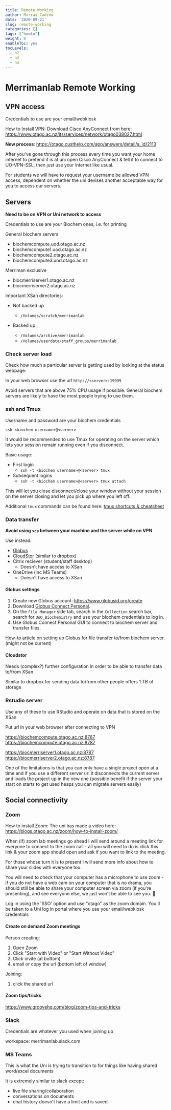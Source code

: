 ```yaml
---
title: Remote Working
author: Murray Cadzow
date: '2020-09-21'
slug: remote-working
categories: []
tags: ["howto"]
weight: 0
enableToc: yes
tocLevels:
  - h2
  - h3
  - h4
---
```


# Merrimanlab Remote Working



## VPN access

Credentials to use are your email/webkiosk

How to Install VPN:
Download Cisco AnyConnect from here: https://www.otago.ac.nz/its/services/network/otago038027.html

**New process**: https://otago.custhelp.com/app/answers/detail/a_id/2113


After you've gone through this process every time you want your home internet to pretend it is at uni open Cisco AnyConnect & tell it to connect to UO-VPN-SSL, then just use your internet like usual.

For students we will have to request your username be allowed VPN access, dependent on whether the uni devises another acceptable way for you to access our servers. 




## Servers

**Need to be on VPN or Uni network to access**

Credentials to use are your Biochem ones, i.e. for printing

General biochem servers
- biochemcompute.uod.otago.ac.nz
- biochemcompute1.uod.otago.ac.nz
- biochemcompute2.otago.ac.nz
- biochemcompute3.uod.otago.ac.nz


Merriman exclusive
- biocmerriserver1.otago.ac.nz
- biocmerriserver2.otago.ac.nz


Important XSan directories:

- Not backed up
    - `/Volumes/scratch/merrimanlab`

- Backed up
    - `/Volumes/archive/merrimanlab`
    - `/Volumes/userdata/staff_groups/merrimanlab`

### Check server load

Check how much a particular server is getting used by looking at the status webpage:

In your web browser use the url `http://<server>:19999`

Avoid servers that are above 75% CPU usage if possible. General biochem servers are likely to have the most people trying to use them.

### ssh and Tmux

Username and password are your biochem credentials
```
ssh <biochem username>@<server>
```

It would be recommended to use Tmux for operating on the server which lets your session remain running even if you disconnect.

Basic usage:

- First login
    - `ssh -t <biochem username>@<server> tmux`
- Subsequent logins
    - `ssh -t <biochem username>@<server> tmux attach`

This will let you close disconnect/close your window without your session on the server closing and let you pick up where you left off.

Additional `tmux` commands can be found here: [tmux shortcuts & cheatsheet](https://gist.github.com/MohamedAlaa/2961058)

### Data transfer

**Avoid using `scp` between your machine and the server while on VPN**


Use instead:
- [Globus](https://globus.org)
- [CloudStor](https://cloudstor.aarnet.edu.au/simplesaml/module.php/discopower/disco.php?entityID=https%3A%2F%2Fcloudstor.aarnet.edu.au%2Fsimplesaml%2Fmodule.php%2Fsaml%2Fsp%2Fmetadata.php%2Fdefault-sp&return=https%3A%2F%2Fcloudstor.aarnet.edu.au%2Fsimplesaml%2Fmodule.php%2Fsaml%2Fsp%2Fdiscoresp.php%3FAuthID%3D_25b3f905755f81a69c5bd3d714ad9c8066d93b9116%253Ahttps%253A%252F%252Fcloudstor.aarnet.edu.au%252Fsimplesaml%252Fmodule.php%252Fcore%252Fas_login.php%253FAuthId%253Ddefault-sp%2526ReturnTo%253Dhttp%25253A%25252F%25252Fcloudstor.aarnet.edu.au%25252Fplus%25252F&returnIDParam=idpentityid) (similar to dropbox)
- Citrix reciever (student/staff desktop)
    - Doesn't have access to XSan
- OneDrive (inc MS Teams)
    - Doesn't have access to XSan

#### Globus settings


1. Create new Globus account: https://www.globusid.org/create
2. Download [Globus Connect Personal](https://www.globus.org/globus-connect-personal).
3. On the `File Manager` side tab, search in the `Collection` search bar, search for `UoO_Biochemistry` and use your biochem credentials to log in.
4. Use Globus Connect Personal GUI to connect to biochem server and transfer files.

[How-to article](http://biocconfluence.otago.ac.nz:8090/display/BKB/How+do+i+use+Globus+to+transfer+large+files) on setting up Globus for file transfer to/from biochem server. (might not be current)

#### Cloudstor

Needs (complex?) further configuration in order to be able to transfer data to/from XSan

Similar to dropbox for sending data to/from other people offers 1 TB of storage

### Rstudio server

Use any of these to use RStudio and operate on data that is stored on the XSan

Put url in your web browser after connecting to VPN

https://biochemcompute.otago.ac.nz:8787
https://biochemcompute.otago.ac.nz:8787

https://biocmerriserver1.otago.ac.nz:8787
https://biocmerriserver2.otago.ac.nz:8787

One of the limitations is that you can only have a single project open at a time and if you use a different server url it disconnects the current server and loads the project up in the new one (possible benefit if the server your start on starts to get used heaps you can migrate servers easily)

## Social connectivity

### Zoom


How to install Zoom:
The uni has made a video here: https://blogs.otago.ac.nz/zoom/how-to-install-zoom/

When (if) zoom lab meetings go ahead I will send around a meeting link for everyone to connect to the zoom call - all you will need to do is click this link & your zoom app should open and ask if you want to link to the meeting.

For those whose turn it is to present I will send more info about how to share your slides with everyone too.

You will need to check that your computer has a microphone to use zoom - if you do not have a web cam on your computer that is no drama, you should still be able to share your computer screen via zoom (if you're presenting), and see everyone else, we just won't be able to see you. 🙁

Log in using the 'SSO' option and use "otago" as the zoom domain. You'll be taken to a Uni log in portal where you use your email/webkiosk credentials

#### Create on demand Zoom meetings

Person creating:
1. Open Zoom
2. Click "Start with Video" or "Start Without Video"
3. Click invite (at bottom)
4. email or copy the url (bottom left of window)

Joining:
1. click the shared url

#### Zoom tips/tricks

https://www.groovehq.com/blog/zoom-tips-and-tricks


### Slack

Credentials are whatever you used when joining up

workspace: merrimanlab.slack.com

### MS Teams

This is what the Uni is trying to transition to for things like having shared word/excel documents

It is extremely similar to slack except:
- live file sharing/collaboration
- conversations on documents
- chat history doesn't have a limit and is saved
